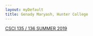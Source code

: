 ```yaml
---
layout: myDefault
title: Genady Maryash, Hunter College
---  
```

  [CSCI 135 / 136 SUMMER 2019](135/2019_summer.html)
